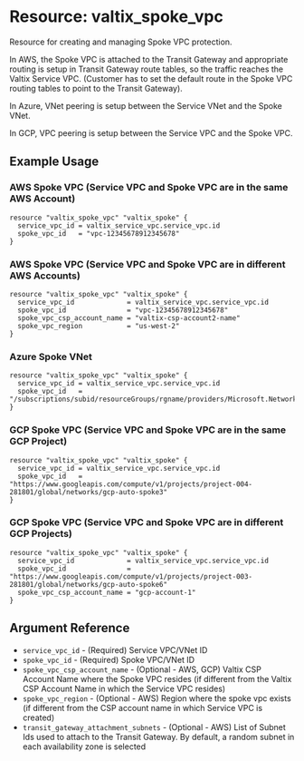 # Resource: valtix_spoke_vpc
Resource for creating and managing Spoke VPC protection.

In AWS, the Spoke VPC is attached to the Transit Gateway and appropriate routing is setup in Transit Gateway route tables, so the traffic reaches the Valtix Service VPC. (Customer has to set the default route in the Spoke VPC routing tables to point to the Transit Gateway).

In Azure, VNet peering is setup between the Service VNet and the Spoke VNet.

In GCP, VPC peering is setup between the Service VPC and the Spoke VPC.

## Example Usage

### AWS Spoke VPC (Service VPC and Spoke VPC are in the same AWS Account)
```hcl
resource "valtix_spoke_vpc" "valtix_spoke" {
  service_vpc_id = valtix_service_vpc.service_vpc.id
  spoke_vpc_id   = "vpc-12345678912345678"
}
```

### AWS Spoke VPC (Service VPC and Spoke VPC are in different AWS Accounts)
```hcl
resource "valtix_spoke_vpc" "valtix_spoke" {
  service_vpc_id             = valtix_service_vpc.service_vpc.id
  spoke_vpc_id               = "vpc-12345678912345678"
  spoke_vpc_csp_account_name = "valtix-csp-account2-name"
  spoke_vpc_region           = "us-west-2"
}
```

### Azure Spoke VNet
```hcl
resource "valtix_spoke_vpc" "valtix_spoke" {
  service_vpc_id = valtix_service_vpc.service_vpc.id
  spoke_vpc_id   = "/subscriptions/subid/resourceGroups/rgname/providers/Microsoft.Network/virtualNetworks/spoke1"
}
```

### GCP Spoke VPC (Service VPC and Spoke VPC are in the same GCP Project)
```hcl
resource "valtix_spoke_vpc" "valtix_spoke" {
  service_vpc_id = valtix_service_vpc.service_vpc.id
  spoke_vpc_id   = "https://www.googleapis.com/compute/v1/projects/project-004-281801/global/networks/gcp-auto-spoke3"
}
```

### GCP Spoke VPC (Service VPC and Spoke VPC are in different GCP Projects)
```hcl
resource "valtix_spoke_vpc" "valtix_spoke" {
  service_vpc_id             = valtix_service_vpc.service_vpc.id
  spoke_vpc_id               = "https://www.googleapis.com/compute/v1/projects/project-003-281801/global/networks/gcp-auto-spoke6"
  spoke_vpc_csp_account_name = "gcp-account-1"
}
```

## Argument Reference

* `service_vpc_id` - (Required) Service VPC/VNet ID
* `spoke_vpc_id` - (Required) Spoke VPC/VNet ID
* `spoke_vpc_csp_account_name` - (Optional - AWS, GCP) Valtix CSP Account Name where the Spoke VPC resides (if different from the Valtix CSP Account Name in which the Service VPC resides)
* `spoke_vpc_region` - (Optional - AWS) Region where the spoke vpc exists (if different from the CSP account name in which Service VPC is created)
* `transit_gateway_attachment_subnets` - (Optional - AWS) List of Subnet Ids used to attach to the Transit Gateway. By default, a random subnet in each availability zone is selected 